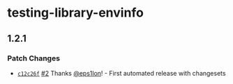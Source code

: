 # testing-library-envinfo

## 1.2.1
### Patch Changes



- [`c12c26f`](https://github.com/eps1lon/testing-library-envinfo/commit/c12c26f6f2ddf2ea4385ee166cd4578aa63e7bef) [#2](https://github.com/eps1lon/testing-library-envinfo/pull/2) Thanks [@eps1lon](https://github.com/eps1lon)! - First automated release with changesets
